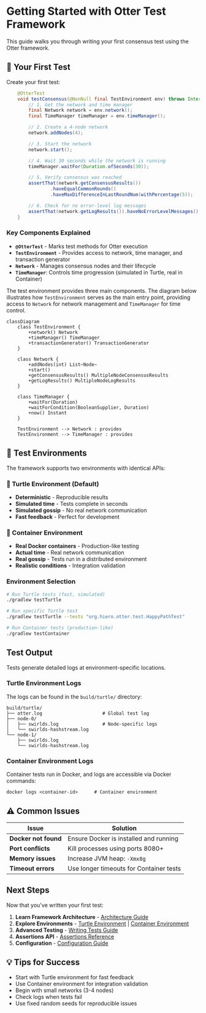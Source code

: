 # Getting Started with Otter Test Framework

This guide walks you through writing your first consensus test using the Otter framework.

## 🧪 Your First Test

Create your first test:

```java
    @OtterTest
    void testConsensus(@NonNull final TestEnvironment env) throws InterruptedException {
        // 1. Get the network and time manager
        final Network network = env.network();
        final TimeManager timeManager = env.timeManager();

        // 2. Create a 4-node network
        network.addNodes(4);

        // 3. Start the network
        network.start();

        // 4. Wait 30 seconds while the network is running
        timeManager.waitFor(Duration.ofSeconds(30));

        // 5. Verify consensus was reached
        assertThat(network.getConsensusResults())
                .haveEqualCommonRounds()
                .haveMaxDifferenceInLastRoundNum(withPercentage(5));

        // 6. Check for no error-level log messages
        assertThat(network.getLogResults()).haveNoErrorLevelMessages();
    }
```

### Key Components Explained

- **`@OtterTest`** - Marks test methods for Otter execution
- **`TestEnvironment`** - Provides access to network, time manager, and transaction generator
- **`Network`** - Manages consensus nodes and their lifecycle
- **`TimeManager`**: Controls time progression (simulated in Turtle, real in Container)

The test environment provides three main components. The diagram below illustrates how `TestEnvironment` serves as the main entry point, providing access to `Network` for network management and `TimeManager` for time control.

```mermaid
classDiagram
    class TestEnvironment {
        +network() Network
        +timeManager() TimeManager
        +transactionGenerator() TransactionGenerator
    }

    class Network {
        +addNodes(int) List~Node~
        +start()
        +getConsensusResults() MultipleNodeConsensusResults
        +getLogResults() MultipleNodeLogResults
    }

    class TimeManager {
        +waitFor(Duration)
        +waitForCondition(BooleanSupplier, Duration)
        +now() Instant
    }

    TestEnvironment --> Network : provides
    TestEnvironment --> TimeManager : provides
```

## 🎯 Test Environments

The framework supports two environments with identical APIs:

### 🐢 Turtle Environment (Default)

- **Deterministic** - Reproducible results
- **Simulated time** - Tests complete in seconds
- **Simulated gossip** - No real network communication
- **Fast feedback** - Perfect for development

### 🐳 Container Environment

- **Real Docker containers** - Production-like testing
- **Actual time** - Real network communication
- **Real gossip** - Tests run in a distributed environment
- **Realistic conditions** - Integration validation

### Environment Selection

```bash
# Run Turtle tests (fast, simulated)
./gradlew testTurtle

# Run specific Turtle test
./gradlew testTurtle --tests "org.hiero.otter.test.HappyPathTest"

# Run Container tests (production-like)
./gradlew testContainer
```

## Test Output

Tests generate detailed logs at environment-specific locations.

### Turtle Environment Logs

The logs can be found in the `build/turtle/` directory:

```
build/turtle/
├── otter.log                      # Global test log
├── node-0/
│   ├── swirlds.log                # Node-specific logs
│   └── swirlds-hashstream.log
└── node-1/
    ├── swirlds.log
    └── swirlds-hashstream.log
```

### Container Environment Logs

Container tests run in Docker, and logs are accessible via Docker commands:

```
docker logs <container-id>      # Container environment
```

## ⚠️ Common Issues

|        Issue         |                Solution                 |
|----------------------|-----------------------------------------|
| **Docker not found** | Ensure Docker is installed and running  |
| **Port conflicts**   | Kill processes using ports 8080+        |
| **Memory issues**    | Increase JVM heap: `-Xmx8g`             |
| **Timeout errors**   | Use longer timeouts for Container tests |

## Next Steps

Now that you've written your first test:

1. **Learn Framework Architecture** - [Architecture Guide](architecture.md)
2. **Explore Environments** - [Turtle Environment](turtle-environment.md) | [Container Environment](container-environment.md)
3. **Advanced Testing** - [Writing Tests Guide](writing-tests.md)
4. **Assertions API** - [Assertions Reference](assertions-api.md)
5. **Configuration** - [Configuration Guide](configuration.md)

## 💡 Tips for Success

- Start with Turtle environment for fast feedback
- Use Container environment for integration validation
- Begin with small networks (3-4 nodes)
- Check logs when tests fail
- Use fixed random seeds for reproducible issues
